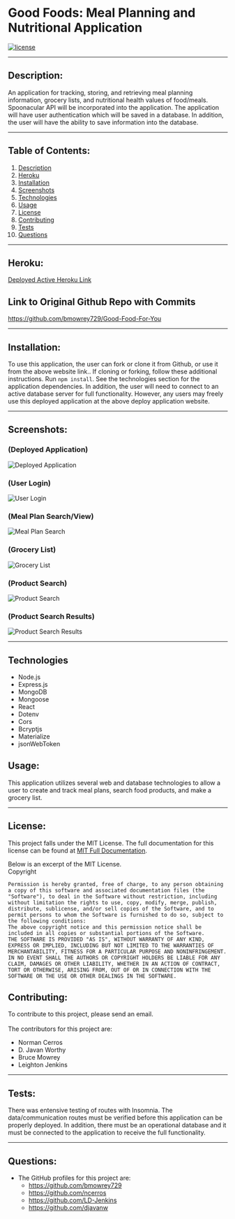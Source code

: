 # Good Foods: Meal Planning and Nutritional Application

  [![license](https://img.shields.io/badge/license-MIT-blue.svg)](https://choosealicense.com/licenses/mit/)

***

  ## Description:
  An application for tracking, storing, and retrieving meal planning information, grocery lists, and nutritional health values of food/meals. Spoonacular API will be incorporated into the application. The application will have user authentication which will be saved in a database. In addition, the user will have the ability to save information into the database.  
  
***
  ## Table of Contents:
  1.  [Description](#description)
  2.  [Heroku](#heroku)
  3.  [Installation](#installation)
  4.  [Screenshots](#screenshots)
  5.  [Technologies](#technologies)
  6.  [Usage](#usage)
  7.  [License](#license)
  8.  [Contributing](#contributing)
  9.  [Tests](#tests)
  10.  [Questions](#questions)

***
  ## Heroku:
  [Deployed Active Heroku Link](https://thawing-ravine-25396.herokuapp.com/login)

  ## Link to Original Github Repo with Commits
  https://github.com/bmowrey729/Good-Food-For-You

***
  ## Installation:
  To use this application, the user can fork or clone it from Github, or use it from the above website link..  If cloning or forking, follow these additional instructions.  Run `npm install`. See the technologies section for the application dependencies.  In addition, the user will need to connect to an active database server for full functionality.  However, any users may freely use this deployed application at the above deploy application website.

***
  ## Screenshots:
  ### (Deployed Application)
  ![Deployed Application](./client/public/assets/good_foods_home_screen.jpeg)

  ### (User Login)
  ![User Login](./client/public/assets/gf_user_logged_in.jpeg)

  ### (Meal Plan Search/View)
  ![Meal Plan Search](./client/public/assets/gf_meal_plan_screen.jpeg)

  ### (Grocery List)
  ![Grocery List](./client/public/assets/gf_grocery_list.JPG)

  ### (Product Search)
  ![Product Search](./client/public/assets/gf_product_search.jpeg)

  ### (Product Search Results)
  ![Product Search Results](./client/public/assets/gf_product_search_results.jpeg)

***
  ## Technologies
  - Node.js
  - Express.js
  - MongoDB
  - Mongoose
  - React
  - Dotenv
  - Cors
  - Bcryptjs
  - Materialize
  - jsonWebToken

  ## Usage:
  This application utilizes several web and database technologies to allow a user to create and track meal plans, search food products, and make a grocery list.
   
***
  ## License:
  This project falls under the MIT License.  The full documentation for this license can be found at [MIT Full Documentation](https://choosealicense.com/licenses/mit).

  Below is an excerpt of the MIT License.
  <br>
  Copyright <YEAR> <COPYRIGHT HOLDER>
    
    Permission is hereby granted, free of charge, to any person obtaining a copy of this software and associated documentation files (the "Software"), to deal in the Software without restriction, including without limitation the rights to use, copy, modify, merge, publish, distribute, sublicense, and/or sell copies of the Software, and to permit persons to whom the Software is furnished to do so, subject to the following conditions:
    The above copyright notice and this permission notice shall be included in all copies or substantial portions of the Software.
    THE SOFTWARE IS PROVIDED "AS IS", WITHOUT WARRANTY OF ANY KIND, EXPRESS OR IMPLIED, INCLUDING BUT NOT LIMITED TO THE WARRANTIES OF MERCHANTABILITY, FITNESS FOR A PARTICULAR PURPOSE AND NONINFRINGEMENT. IN NO EVENT SHALL THE AUTHORS OR COPYRIGHT HOLDERS BE LIABLE FOR ANY CLAIM, DAMAGES OR OTHER LIABILITY, WHETHER IN AN ACTION OF CONTRACT, TORT OR OTHERWISE, ARISING FROM, OUT OF OR IN CONNECTION WITH THE SOFTWARE OR THE USE OR OTHER DEALINGS IN THE SOFTWARE.

  ## Contributing:
  To contribute to this project, please send an email.  
  <br>
  The contributors for this project are:
  - Norman Cerros
  - D. Javan Worthy
  - Bruce Mowrey
  - Leighton Jenkins
 

***
  ## Tests:
  There was entensive testing of routes with Insomnia.  The data/communication routes must be verified before this application can be properly deployed.  In addition, there must be an operational database  and it must be connected to the application to receive the full functionality.  

***
  ## Questions:
  - The GitHub profiles for this project are:
    - https://github.com/bmowrey729
    - https://github.com/ncerros
    - https://github.com/LD-Jenkins
    - https://github.com/djavanw
 
  
